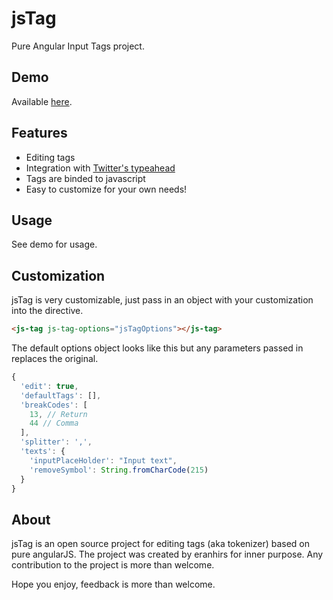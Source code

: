 jsTag
=====
Pure Angular Input Tags project.

Demo
----
Available [here](http://eranhirs.github.io/jsTag/ "jsTag Demo").

Features
--------
 * Editing tags
 * Integration with [Twitter's typeahead](http://twitter.github.io/typeahead.js/ "Twitter's typeahead github")
 * Tags are binded to javascript
 * Easy to customize for your own needs!

Usage
-----
See demo for usage.

Customization
-----
jsTag is very customizable, just pass in an object with your customization into the directive.
```HTML
<js-tag js-tag-options="jsTagOptions"></js-tag>
```

The default options object looks like this but any parameters passed in replaces the original.
```js
{
  'edit': true,
  'defaultTags': [],
  'breakCodes': [
    13, // Return
    44 // Comma
  ],
  'splitter': ',',
  'texts': {
    'inputPlaceHolder': "Input text",
    'removeSymbol': String.fromCharCode(215)
  }
}
```

About
-----
jsTag is an open source project for editing tags (aka tokenizer) based on pure angularJS.
The project was created by eranhirs for inner purpose.
Any contribution to the project is more than welcome.

Hope you enjoy, feedback is more than welcome.
